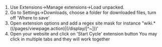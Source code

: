 1. Use Extensions->Manage extensions->Load unpacked.
2. Go to Settings->Downloads, choose a folder for downloaded files, turn off 'Where to save'
3. Open extension options and add a regex site mask for instance "wiki.*((/pages/viewpage.action)|(/display/[^~]))' 
4. Open your website and click on 'Start Cycle' extension button
You may click in multiple tabs and they will work together
